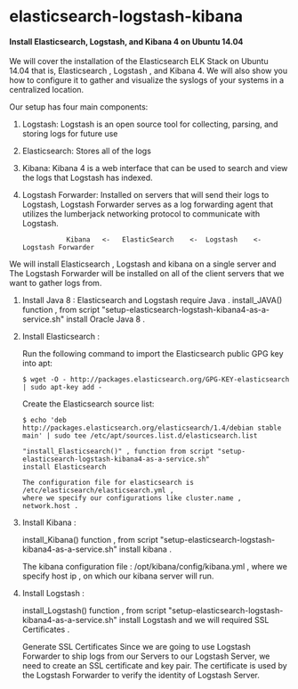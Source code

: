 # elasticsearch-logstash-kibana

#### Install Elasticsearch, Logstash, and Kibana 4 on Ubuntu 14.04

We will cover the installation of the Elasticsearch ELK Stack on Ubuntu 14.04 that is, Elasticsearch , Logstash , and Kibana 4. We will also show you how to configure it to gather and visualize the syslogs of your systems in a centralized location.

Our setup has four main components:
  
  1. Logstash: Logstash is an open source tool for collecting, parsing, and storing logs for future use
  2. Elasticsearch: Stores all of the logs
  3. Kibana: Kibana 4 is a web interface that can be used to search and view the logs that Logstash has indexed.
  4. Logstash Forwarder: Installed on servers that will send their logs to Logstash, Logstash Forwarder serves as a log forwarding agent that utilizes the lumberjack networking protocol to communicate with Logstash.
  

                    Kibana   <-   ElasticSearch    <-  Logstash    <-   Logstash Forwarder
                    
  
We will install Elasticsearch , Logstash and kibana on a single server and The Logstash Forwarder will be installed on all of the client servers that we want to gather logs from.

1.  Install Java 8 : 
      Elasticsearch and Logstash require Java .
      install_JAVA() function , from script "setup-elasticsearch-logstash-kibana4-as-a-service.sh" 
      install Oracle Java 8 .
      
2.  Install Elasticsearch :

      Run the following command to import the Elasticsearch public GPG key into apt:
      
        $ wget -O - http://packages.elasticsearch.org/GPG-KEY-elasticsearch | sudo apt-key add -
        
      Create the Elasticsearch source list:
      
        $ echo 'deb http://packages.elasticsearch.org/elasticsearch/1.4/debian stable main' | sudo tee /etc/apt/sources.list.d/elasticsearch.list 
        
        "install_Elasticsearch()" , function from script "setup-elasticsearch-logstash-kibana4-as-a-service.sh"
        install Elasticsearch
        
        The configuration file for elasticsearch is /etc/elasticsearch/elasticsearch.yml , 
        where we specify our configurations like cluster.name , network.host . 

3.  Install Kibana : 

      install_Kibana() function , from script "setup-elasticsearch-logstash-kibana4-as-a-service.sh" 
      install kibana .
      
      The kibana configuration file : /opt/kibana/config/kibana.yml , where we specify host ip , 
      on which our kibana server will run.
      
4.  Install Logstash : 

      install_Logstash() function , from script "setup-elasticsearch-logstash-kibana4-as-a-service.sh" 
      install Logstash and we will required SSL Certificates .
      
      Generate SSL Certificates
      Since we are going to use Logstash Forwarder to ship logs from our Servers to our 
      Logstash Server, we need to create an SSL certificate and key pair. The certificate 
      is used by the Logstash Forwarder to verify the identity of Logstash Server.
